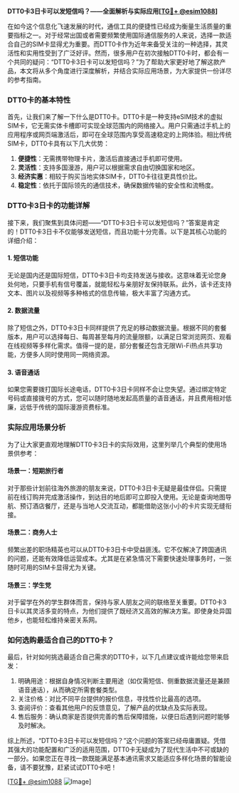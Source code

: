 **DTT0卡3日卡可以发短信吗？——全面解析与实际应用[[TG💪+ @esim1088](https://t.me/s/esim1088)]**

在如今这个信息化飞速发展的时代，通信工具的便捷性已经成为衡量生活质量的重要指标之一。对于经常出国或者需要频繁使用国际通信服务的人来说，选择一款适合自己的SIM卡显得尤为重要。而DTT0卡作为近年来备受关注的一种选择，其灵活性和实用性受到了广泛好评。然而，很多用户在初次接触DTT0卡时，都会有一个共同的疑问：“DTT0卡3日卡可以发短信吗？”为了帮助大家更好地了解这款产品，本文将从多个角度进行深度解析，并结合实际应用场景，为大家提供一份详尽的参考指南。

### DTT0卡的基本特性

首先，让我们来了解一下什么是DTT0卡。DTT0卡是一种支持eSIM技术的虚拟SIM卡，它无需实体卡槽即可实现全球范围内的网络接入。用户只需通过手机上的应用程序或网页端激活后，即可在全球范围内享受高速稳定的上网体验。相比传统SIM卡，DTT0卡具有以下几大优势：

1. **便捷性**：无需携带物理卡片，激活后直接通过手机即可使用。
2. **灵活性**：支持多国漫游，用户可以根据需求自由切换国家和地区。
3. **经济实惠**：相较于购买当地实体SIM卡，DTT0卡往往更具性价比。
4. **稳定性**：依托于国际领先的通信技术，确保数据传输的安全性和流畅度。

### DTT0卡3日卡的功能详解

接下来，我们聚焦到具体问题——“DTT0卡3日卡可以发短信吗？”答案是肯定的！DTT0卡3日卡不仅能够发送短信，而且功能十分完善。以下是其核心功能的详细介绍：

#### 1. 短信功能
无论是国内还是国际短信，DTT0卡3日卡均支持发送与接收。这意味着无论您身处何地，只要手机有信号覆盖，就能轻松与亲朋好友保持联系。此外，该卡还支持文本、图片以及视频等多种格式的信息传输，极大丰富了沟通方式。

#### 2. 数据流量
除了短信之外，DTT0卡3日卡同样提供了充足的移动数据流量。根据不同的套餐版本，用户可以选择每日、每周甚至每月的流量限额，以满足日常浏览网页、观看在线视频等多样化需求。值得一提的是，部分套餐还包含无限Wi-Fi热点共享功能，方便多人同时使用同一网络资源。

#### 3. 语音通话
如果您需要拨打国际长途电话，DTT0卡3日卡同样不会让您失望。通过绑定特定号码或直接拨号的方式，您可以随时随地发起高质量的语音通话，并且费用相对低廉，远低于传统的国际漫游资费标准。

### 实际应用场景分析

为了让大家更直观地理解DTT0卡3日卡的实际效用，这里列举几个典型的使用场景供参考：

#### 场景一：短期旅行者
对于那些计划前往海外旅游的朋友来说，DTT0卡3日卡无疑是最佳伴侣。只需提前在线订购并完成激活操作，到达目的地后即可立即投入使用。无论是查询地图导航、预订酒店餐厅，还是与当地人交流互动，都能借助这张小小的卡片实现无缝衔接。

#### 场景二：商务人士
频繁出差的职场精英也可以从DTT0卡3日卡中受益匪浅。它不仅解决了跨国通讯的问题，还能有效降低运营成本。尤其是在紧急情况下需要快速处理事务时，一张随时可用的SIM卡显得尤为关键。

#### 场景三：学生党
对于留学在外的学生群体而言，保持与家人朋友之间的联络至关重要。DTT0卡3日卡以其灵活多变的特点，为他们提供了既经济又高效的解决方案。即使身处异国他乡，也能轻松维持亲密关系网。

### 如何选购最适合自己的DTT0卡？

最后，针对如何挑选最适合自己需求的DTT0卡，以下几点建议或许能给您带来启发：

1. 明确用途：根据自身情况判断主要用途（如仅需短信、侧重数据流量还是兼顾语音通话），从而确定所需套餐类型。
2. 关注价格：对比不同平台提供的报价信息，寻找性价比最高的选项。
3. 查阅评价：查看其他用户的反馈意见，了解产品的优缺点及实际表现。
4. 售后服务：确认商家是否提供完善的售后保障措施，以便日后遇到问题时能够及时解决。

综上所述，“DTT0卡3日卡可以发短信吗？”这个问题的答案已经毋庸置疑。凭借其强大的功能配置和广泛的适用范围，DTT0卡无疑成为了现代生活中不可或缺的一部分。如果您正在寻找一款既能满足基本通讯需求又能适应多样化场景的智能设备，请不要犹豫，赶紧试试DTT0卡吧！

[[TG💪+ @esim1088](https://t.me/s/esim1088) ![Image](https://i.postimg.cc/4NQfJmqS/Snipaste-2025-05-13-00-14-12.png)]